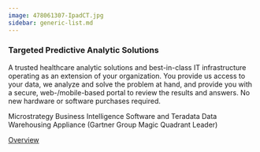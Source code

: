 ```yaml
---
image: 478061307-IpadCT.jpg
sidebar: generic-list.md
---
```


### Targeted Predictive Analytic Solutions

A trusted healthcare analytic solutions and best-in-class IT infrastructure operating as an extension of your organization. You provide us access to your data, we analyze and solve the problem at hand, and provide you with a secure, web-/mobile-based portal to review the results and answers. No new hardware or software purchases required.
 
Microstrategy Business Intelligence Software and Teradata Data Warehousing Appliance (Gartner Group Magic Quadrant Leader)

[Overview]

[Overview]: http://google.com
